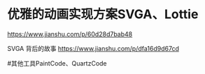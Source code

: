 #  优雅的动画实现方案SVGA、Lottie
https://www.jianshu.com/p/60d28d7bab48

SVGA 背后的故事
https://www.jianshu.com/p/dfa16d9d67cd

#其他工具PaintCode、QuartzCode
